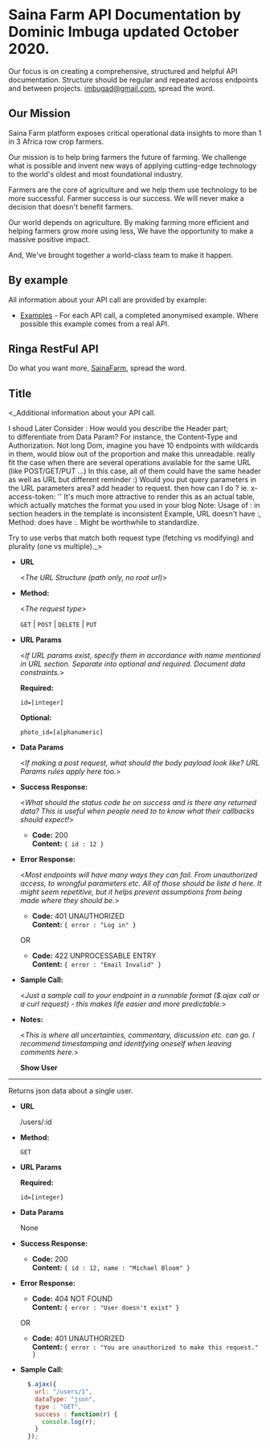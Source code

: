 
# Saina Farm  API Documentation by Dominic Imbuga updated October 2020.
Our focus is on creating a comprehensive, structured and helpful API documentation. Structure should be regular and repeated across
endpoints and between projects. [imbugad@gmail.com](https://sainafarm.herokuapp.com/), spread the word.


## Our Mission

Saina Farm platform exposes critical operational data insights to more than 1 in 3 Africa row crop farmers.

Our mission is to help bring farmers the future of farming. We challenge what is possible and invent new ways of applying cutting-edge technology to the world's oldest and most foundational industry.

Farmers are the core of agriculture and we help them use technology to be more successful. Farmer success is our success. We will never make a decision that doesn't benefit farmers.

Our  world depends on agriculture. By making farming more efficient and helping farmers grow more using less, We have the opportunity to make a massive positive impact.

And, We've brought together a world-class team to make it happen.

## By example

All information about your API call are provided by example:

* [Examples](examples) - For each API call, a completed anonymised example.
Where possible this example comes from a real API.

## Ringa RestFul API

Do what you want more, [SainaFarm](https://sainafarm.herokuapp.com/), spread the word.

**Title**
----
  <_Additional information about your API call. 

  I shoud Later Consider :
  How would you describe the Header part;  
  to differentiate from Data Param? For instance,
   the Content-Type and Authorization.
   Not  long Dom, imagine you have 10 endpoints with wildcards in them, would blow out of the proportion and make this unreadable.
   really fit the case when there are several operations available for the same URL (like POST/GET/PUT ...)
In this case, all of them could have the same header as well as URL but different reminder :)
Would you put query parameters in the URL parameters area?
add header to request. then how can I do ?
ie. x-access-token: ''
It's much more attractive to render this as an actual table, which actually matches the format you used in your blog 
Note: Usage of : in section headers in the template is inconsistent
Example, URL doesn't have :, Method: does have :. Might be worthwhile to standardize.

  
  Try to use verbs that match both request type (fetching vs modifying) and plurality (one vs multiple)._>

* **URL**

  <_The URL Structure (path only, no root url)_>

* **Method:**
  
  <_The request type_>

  `GET` | `POST` | `DELETE` | `PUT`
  
*  **URL Params**

   <_If URL params exist, specify them in accordance with name mentioned in URL section. Separate into optional and required. Document data constraints._> 

   **Required:**
 
   `id=[integer]`

   **Optional:**
 
   `photo_id=[alphanumeric]`

* **Data Params**

  <_If making a post request, what should the body payload look like? URL Params rules apply here too._>

* **Success Response:**
  
  <_What should the status code be on success and is there any returned data? This is useful when people need to to know what their callbacks should expect!_>

  * **Code:** 200 <br />
    **Content:** `{ id : 12 }`
 
* **Error Response:**

  <_Most endpoints will have many ways they can fail. From unauthorized access, to wrongful parameters etc. All of those should be liste d here. It might seem repetitive, but it helps prevent assumptions from being made where they should be._>

  * **Code:** 401 UNAUTHORIZED <br />
    **Content:** `{ error : "Log in" }`

  OR

  * **Code:** 422 UNPROCESSABLE ENTRY <br />
    **Content:** `{ error : "Email Invalid" }`

* **Sample Call:**

  <_Just a sample call to your endpoint in a runnable format ($.ajax call or a curl request) - this makes life easier and more predictable._> 

* **Notes:**

  <_This is where all uncertainties, commentary, discussion etc. can go. I recommend timestamping and identifying oneself when leaving comments here._> 


  **Show User**
----
  Returns json data about a single user.

* **URL**

  /users/:id

* **Method:**

  `GET`
  
*  **URL Params**

   **Required:**
 
   `id=[integer]`

* **Data Params**

  None

* **Success Response:**

  * **Code:** 200 <br />
    **Content:** `{ id : 12, name : "Michael Bloom" }`
 
* **Error Response:**

  * **Code:** 404 NOT FOUND <br />
    **Content:** `{ error : "User doesn't exist" }`

  OR

  * **Code:** 401 UNAUTHORIZED <br />
    **Content:** `{ error : "You are unauthorized to make this request." }`

* **Sample Call:**

  ```javascript
    $.ajax({
      url: "/users/1",
      dataType: "json",
      type : "GET",
      success : function(r) {
        console.log(r);
      }
    });
  ```
